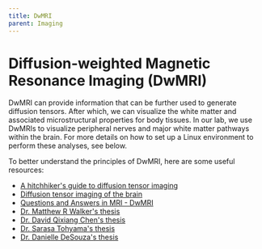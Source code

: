 ```yaml
---
title: DwMRI
parent: Imaging
---
```


# Diffusion-weighted Magnetic Resonance Imaging (DwMRI)

DwMRI can provide information that can be further used to generate diffusion tensors. After which, we can visualize the white matter and associated microstructural properties for body tissues. In our lab, we use DwMRIs to visualize peripheral nerves and major white matter pathways within the brain. For more details on how to set up a Linux environment to perform these analyses, see below.

To better understand the principles of DwMRI, here are some useful resources:
- [A hitchhiker's guide to diffusion tensor imaging](https://www.frontiersin.org/articles/10.3389/fnins.2013.00031/full)
- [Diffusion tensor imaging of the brain](https://www.ncbi.nlm.nih.gov/pmc/articles/PMC2041910/)
- [Questions and Answers in MRI - DwMRI](https://www.mriquestions.com/diffusion-basic.html)
- [Dr. Matthew R Walker's thesis](https://hdl.handle.net/1807/97714)
- [Dr. David Qixiang Chen's thesis](https://hdl.handle.net/1807/91803)
- [Dr. Sarasa Tohyama's thesis](https://hdl.handle.net/1807/105003)
- [Dr. Danielle DeSouza's thesis](https://hdl.handle.net/1807/69282)
